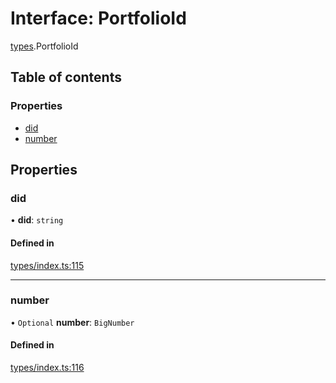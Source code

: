 # Interface: PortfolioId

[types](../wiki/types).PortfolioId

## Table of contents

### Properties

- [did](../wiki/types.PortfolioId#did)
- [number](../wiki/types.PortfolioId#number)

## Properties

### did

• **did**: `string`

#### Defined in

[types/index.ts:115](https://github.com/PolymeshAssociation/polymesh-sdk/blob/3d14e829/src/types/index.ts#L115)

___

### number

• `Optional` **number**: `BigNumber`

#### Defined in

[types/index.ts:116](https://github.com/PolymeshAssociation/polymesh-sdk/blob/3d14e829/src/types/index.ts#L116)
